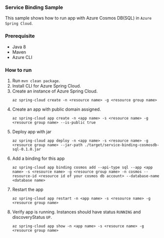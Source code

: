 ### Service Binding Sample

This sample shows how to run app with Azure Cosmos DB(SQL) in `Azure Spring Cloud`.

### Prerequisite

* Java 8
* Maven
* Azure CLI

### How to run 

1. Run `mvn clean package`.
1. Install CLI for Azure Spring Cloud.
1. Create an instance of Azure Spring Cloud.
    ```
    az spring-cloud create -n <resource name> -g <resource group name>
    ```
1. Create an app with public domain assigned.
    ```
    az spring-cloud app create -n <app name> -s <resource name> -g <resource group name> --is-public true 
    ```
1. Deploy app with jar
    ```
    az spring-cloud app deploy -n <app name> -s <resource name> -g <resource group name> --jar-path ./target/service-binding-cosmosdb-sql-0.1.0.jar
    ```
1. Add a binding for this app
    ```
    az spring-cloud app binding cosmos add --api-type sql --app <app name> -s <resource name> -g <resource group name> -n cosmos --resource-id <resource id of your cosmos db account> --database-name <database name>
    ```
1. Restart the app
    ```
    az spring-cloud app restart -n <app name> -s <resource name> -g <resource group name>
    ```
1. Verify app is running. Instances should have status `RUNNING` and discoveryStatus `UP`. 
    ```
    az spring-cloud app show -n <app name> -s <resource name> -g <resource group name>
    ```
